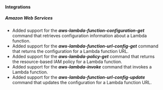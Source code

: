 
#### Integrations

##### Amazon Web Services

- Added support for the ***aws-lambda-function-configuration-get*** command that retrieves configuration information about a Lambda function.
- Added support for the ***aws-lambda-function-url-config-get*** command that returns the configuration for a Lambda function URL.
- Added support for the ***aws-lambda-policy-get*** command that returns the resource-based IAM policy for a Lambda function.
- Added support for the ***aws-lambda-invoke*** command that invokes a Lambda function.
- Added support for the ***aws-lambda-function-url-config-update*** command that updates the configuration for a Lambda function URL.
